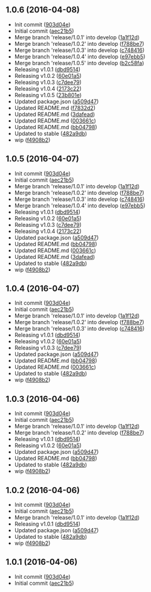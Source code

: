 <a name="1.0.6"></a>
## 1.0.6 (2016-04-08)


* Init commit
 ([903d04e](https://github.com/ralphcrisostomo/gulp-aws-lambda/commit/903d04e))
* Initial commit
 ([aec21b5](https://github.com/ralphcrisostomo/gulp-aws-lambda/commit/aec21b5))
* Merge branch 'release/1.0.1' into develop
 ([1a1f12d](https://github.com/ralphcrisostomo/gulp-aws-lambda/commit/1a1f12d))
* Merge branch 'release/1.0.2' into develop
 ([f788be7](https://github.com/ralphcrisostomo/gulp-aws-lambda/commit/f788be7))
* Merge branch 'release/1.0.3' into develop
 ([c748416](https://github.com/ralphcrisostomo/gulp-aws-lambda/commit/c748416))
* Merge branch 'release/1.0.4' into develop
 ([e97ebb5](https://github.com/ralphcrisostomo/gulp-aws-lambda/commit/e97ebb5))
* Merge branch 'release/1.0.5' into develop
 ([b2c58fa](https://github.com/ralphcrisostomo/gulp-aws-lambda/commit/b2c58fa))
* Releasing v1.0.1
 ([dbd9514](https://github.com/ralphcrisostomo/gulp-aws-lambda/commit/dbd9514))
* Releasing v1.0.2
 ([60e01a5](https://github.com/ralphcrisostomo/gulp-aws-lambda/commit/60e01a5))
* Releasing v1.0.3
 ([c7dee79](https://github.com/ralphcrisostomo/gulp-aws-lambda/commit/c7dee79))
* Releasing v1.0.4
 ([2173c22](https://github.com/ralphcrisostomo/gulp-aws-lambda/commit/2173c22))
* Releasing v1.0.5
 ([23b801e](https://github.com/ralphcrisostomo/gulp-aws-lambda/commit/23b801e))
* Updated package.json
 ([a509d47](https://github.com/ralphcrisostomo/gulp-aws-lambda/commit/a509d47))
* Updated README.md
 ([f7832d2](https://github.com/ralphcrisostomo/gulp-aws-lambda/commit/f7832d2))
* Updated README.md
 ([3dafead](https://github.com/ralphcrisostomo/gulp-aws-lambda/commit/3dafead))
* Updated README.md
 ([003661c](https://github.com/ralphcrisostomo/gulp-aws-lambda/commit/003661c))
* Updated README.md
 ([bb04798](https://github.com/ralphcrisostomo/gulp-aws-lambda/commit/bb04798))
* Updated to stable
 ([482a9db](https://github.com/ralphcrisostomo/gulp-aws-lambda/commit/482a9db))
* wip
 ([f4908b2](https://github.com/ralphcrisostomo/gulp-aws-lambda/commit/f4908b2))



<a name="1.0.5"></a>
## 1.0.5 (2016-04-07)


* Init commit
 ([903d04e](https://github.com/ralphcrisostomo/gulp-aws-lambda/commit/903d04e))
* Initial commit
 ([aec21b5](https://github.com/ralphcrisostomo/gulp-aws-lambda/commit/aec21b5))
* Merge branch 'release/1.0.1' into develop
 ([1a1f12d](https://github.com/ralphcrisostomo/gulp-aws-lambda/commit/1a1f12d))
* Merge branch 'release/1.0.2' into develop
 ([f788be7](https://github.com/ralphcrisostomo/gulp-aws-lambda/commit/f788be7))
* Merge branch 'release/1.0.3' into develop
 ([c748416](https://github.com/ralphcrisostomo/gulp-aws-lambda/commit/c748416))
* Merge branch 'release/1.0.4' into develop
 ([e97ebb5](https://github.com/ralphcrisostomo/gulp-aws-lambda/commit/e97ebb5))
* Releasing v1.0.1
 ([dbd9514](https://github.com/ralphcrisostomo/gulp-aws-lambda/commit/dbd9514))
* Releasing v1.0.2
 ([60e01a5](https://github.com/ralphcrisostomo/gulp-aws-lambda/commit/60e01a5))
* Releasing v1.0.3
 ([c7dee79](https://github.com/ralphcrisostomo/gulp-aws-lambda/commit/c7dee79))
* Releasing v1.0.4
 ([2173c22](https://github.com/ralphcrisostomo/gulp-aws-lambda/commit/2173c22))
* Updated package.json
 ([a509d47](https://github.com/ralphcrisostomo/gulp-aws-lambda/commit/a509d47))
* Updated README.md
 ([bb04798](https://github.com/ralphcrisostomo/gulp-aws-lambda/commit/bb04798))
* Updated README.md
 ([003661c](https://github.com/ralphcrisostomo/gulp-aws-lambda/commit/003661c))
* Updated README.md
 ([3dafead](https://github.com/ralphcrisostomo/gulp-aws-lambda/commit/3dafead))
* Updated to stable
 ([482a9db](https://github.com/ralphcrisostomo/gulp-aws-lambda/commit/482a9db))
* wip
 ([f4908b2](https://github.com/ralphcrisostomo/gulp-aws-lambda/commit/f4908b2))



<a name="1.0.4"></a>
## 1.0.4 (2016-04-07)


* Init commit
 ([903d04e](https://github.com/ralphcrisostomo/gulp-aws-lambda/commit/903d04e))
* Initial commit
 ([aec21b5](https://github.com/ralphcrisostomo/gulp-aws-lambda/commit/aec21b5))
* Merge branch 'release/1.0.1' into develop
 ([1a1f12d](https://github.com/ralphcrisostomo/gulp-aws-lambda/commit/1a1f12d))
* Merge branch 'release/1.0.2' into develop
 ([f788be7](https://github.com/ralphcrisostomo/gulp-aws-lambda/commit/f788be7))
* Merge branch 'release/1.0.3' into develop
 ([c748416](https://github.com/ralphcrisostomo/gulp-aws-lambda/commit/c748416))
* Releasing v1.0.1
 ([dbd9514](https://github.com/ralphcrisostomo/gulp-aws-lambda/commit/dbd9514))
* Releasing v1.0.2
 ([60e01a5](https://github.com/ralphcrisostomo/gulp-aws-lambda/commit/60e01a5))
* Releasing v1.0.3
 ([c7dee79](https://github.com/ralphcrisostomo/gulp-aws-lambda/commit/c7dee79))
* Updated package.json
 ([a509d47](https://github.com/ralphcrisostomo/gulp-aws-lambda/commit/a509d47))
* Updated README.md
 ([bb04798](https://github.com/ralphcrisostomo/gulp-aws-lambda/commit/bb04798))
* Updated README.md
 ([003661c](https://github.com/ralphcrisostomo/gulp-aws-lambda/commit/003661c))
* Updated to stable
 ([482a9db](https://github.com/ralphcrisostomo/gulp-aws-lambda/commit/482a9db))
* wip
 ([f4908b2](https://github.com/ralphcrisostomo/gulp-aws-lambda/commit/f4908b2))



<a name="1.0.3"></a>
## 1.0.3 (2016-04-06)


* Init commit
 ([903d04e](https://github.com/ralphcrisostomo/gulp-aws-lambda/commit/903d04e))
* Initial commit
 ([aec21b5](https://github.com/ralphcrisostomo/gulp-aws-lambda/commit/aec21b5))
* Merge branch 'release/1.0.1' into develop
 ([1a1f12d](https://github.com/ralphcrisostomo/gulp-aws-lambda/commit/1a1f12d))
* Merge branch 'release/1.0.2' into develop
 ([f788be7](https://github.com/ralphcrisostomo/gulp-aws-lambda/commit/f788be7))
* Releasing v1.0.1
 ([dbd9514](https://github.com/ralphcrisostomo/gulp-aws-lambda/commit/dbd9514))
* Releasing v1.0.2
 ([60e01a5](https://github.com/ralphcrisostomo/gulp-aws-lambda/commit/60e01a5))
* Updated package.json
 ([a509d47](https://github.com/ralphcrisostomo/gulp-aws-lambda/commit/a509d47))
* Updated README.md
 ([bb04798](https://github.com/ralphcrisostomo/gulp-aws-lambda/commit/bb04798))
* Updated to stable
 ([482a9db](https://github.com/ralphcrisostomo/gulp-aws-lambda/commit/482a9db))
* wip
 ([f4908b2](https://github.com/ralphcrisostomo/gulp-aws-lambda/commit/f4908b2))



<a name="1.0.2"></a>
## 1.0.2 (2016-04-06)


* Init commit
 ([903d04e](https://github.com/ralphcrisostomo/gulp-aws-lambda/commit/903d04e))
* Initial commit
 ([aec21b5](https://github.com/ralphcrisostomo/gulp-aws-lambda/commit/aec21b5))
* Merge branch 'release/1.0.1' into develop
 ([1a1f12d](https://github.com/ralphcrisostomo/gulp-aws-lambda/commit/1a1f12d))
* Releasing v1.0.1
 ([dbd9514](https://github.com/ralphcrisostomo/gulp-aws-lambda/commit/dbd9514))
* Updated package.json
 ([a509d47](https://github.com/ralphcrisostomo/gulp-aws-lambda/commit/a509d47))
* Updated to stable
 ([482a9db](https://github.com/ralphcrisostomo/gulp-aws-lambda/commit/482a9db))
* wip
 ([f4908b2](https://github.com/ralphcrisostomo/gulp-aws-lambda/commit/f4908b2))



<a name="1.0.1"></a>
## 1.0.1 (2016-04-06)


* Init commit
 ([903d04e](https://github.com/ralphcrisostomo/gulp-starter-kit/commit/903d04e))
* Initial commit
 ([aec21b5](https://github.com/ralphcrisostomo/gulp-starter-kit/commit/aec21b5))



